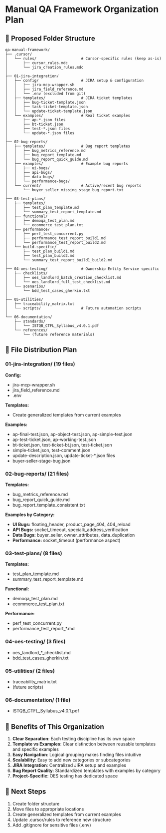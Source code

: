 # Manual QA Framework Organization Plan

## 📁 Proposed Folder Structure

```
qa-manual-framework/
├── .cursor/
│   └── rules/                    # Cursor-specific rules (keep as-is)
│       ├── cursor_rules.mdc
│       └── jira_creation_rules.mdc
│
├── 01-jira-integration/
│   ├── config/                   # JIRA setup & configuration
│   │   ├── jira-mcp-wrapper.sh
│   │   ├── jira_field_reference.md
│   │   └── .env (excluded from git)
│   ├── templates/                # JIRA ticket templates
│   │   ├── bug-ticket-template.json
│   │   ├── task-ticket-template.json
│   │   └── update-ticket-template.json
│   └── examples/                 # Real ticket examples
│       ├── ap-*.json files
│       ├── bt-ticket.json
│       ├── test-*.json files
│       └── update-*.json files
│
├── 02-bug-reports/
│   ├── templates/                # Bug report templates
│   │   ├── bug_metrics_reference.md
│   │   ├── bug_report_template.md
│   │   └── bug_report_quick_guide.md
│   ├── examples/                 # Example bug reports
│   │   ├── ui-bugs/
│   │   ├── api-bugs/
│   │   ├── data-bugs/
│   │   └── performance-bugs/
│   └── current/                  # Active/recent bug reports
│       └── buyer_seller_missing_stage_bug_report.txt
│
├── 03-test-plans/
│   ├── templates/
│   │   ├── test_plan_template.md
│   │   └── summary_test_report_template.md
│   ├── functional/
│   │   ├── demoqa_test_plan.md
│   │   └── ecommerce_test_plan.txt
│   ├── performance/
│   │   ├── perf_test_concurrent.py
│   │   ├── performance_test_report_build1.md
│   │   └── performance_test_report_build2.md
│   └── build-specific/
│       ├── test_plan_build1.md
│       ├── test_plan_build2.md
│       └── summary_test_report_build1_build2.md
│
├── 04-oes-testing/               # Ownership Entity Service specific
│   ├── checklists/
│   │   ├── oes_landlord_batch_creation_checklist.md
│   │   └── oes_landlord_full_test_checklist.md
│   └── scenarios/
│       └── bdd_test_cases_gherkin.txt
│
├── 05-utilities/
│   ├── traceability_matrix.txt
│   └── scripts/                  # Future automation scripts
│
└── 06-documentation/
    ├── standards/
    │   └── ISTQB_CTFL_Syllabus_v4.0.1.pdf
    └── references/
        └── (future reference materials)
```

## 🎯 File Distribution Plan

### **01-jira-integration/ (19 files)**
**Config:**
- jira-mcp-wrapper.sh
- jira_field_reference.md
- .env

**Templates:**
- Create generalized templates from current examples

**Examples:**
- ap-final-test.json, ap-object-test.json, ap-simple-test.json
- ap-test-ticket.json, ap-working-test.json
- bt-ticket.json, test-ticket-bt.json, test-ticket.json
- simple-ticket.json, test-comment.json
- update-description.json, update-ticket-*.json files
- buyer-seller-stage-bug.json

### **02-bug-reports/ (21 files)**
**Templates:**
- bug_metrics_reference.md
- bug_report_quick_guide.md
- bug_report_template_consistent.txt

**Examples by Category:**
- **UI Bugs:** floating_header, product_page_404, 404_reload
- **API Bugs:** socket_timeout, specialk_address_verification
- **Data Bugs:** buyer_seller, owner_attributes, data_duplication
- **Performance:** socket_timeout (performance aspect)

### **03-test-plans/ (8 files)**
**Templates:**
- test_plan_template.md
- summary_test_report_template.md

**Functional:**
- demoqa_test_plan.md
- ecommerce_test_plan.txt

**Performance:**
- perf_test_concurrent.py
- performance_test_report_*.md

### **04-oes-testing/ (3 files)**
- oes_landlord_*_checklist.md
- bdd_test_cases_gherkin.txt

### **05-utilities/ (2 files)**
- traceability_matrix.txt
- (future scripts)

### **06-documentation/ (1 file)**
- ISTQB_CTFL_Syllabus_v4.0.1.pdf

## 🚀 Benefits of This Organization

1. **Clear Separation**: Each testing discipline has its own space
2. **Template vs Examples**: Clear distinction between reusable templates and specific examples
3. **Easy Navigation**: Logical grouping makes finding files intuitive
4. **Scalability**: Easy to add new categories or subcategories
5. **JIRA Integration**: Centralized JIRA setup and examples
6. **Bug Report Quality**: Standardized templates with examples by category
7. **Project-Specific**: OES testing has dedicated space

## 🔧 Next Steps

1. Create folder structure
2. Move files to appropriate locations
3. Create generalized templates from current examples
4. Update .cursor/rules to reference new structure
5. Add .gitignore for sensitive files (.env)
